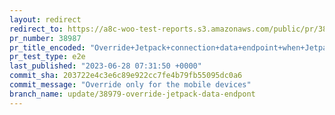 ```yaml
---
layout: redirect
redirect_to: https://a8c-woo-test-reports.s3.amazonaws.com/public/pr/38987/e2e/index.html
pr_number: 38987
pr_title_encoded: "Override+Jetpack+connection+data+endpoint+when+Jetpack+is+not+installed"
pr_test_type: e2e
last_published: "2023-06-28 07:31:50 +0000"
commit_sha: 203722e4c3e6c89e922cc7fe4b79fb55095dc0a6
commit_message: "Override only for the mobile devices"
branch_name: update/38979-override-jetpack-data-endpont
---
```

